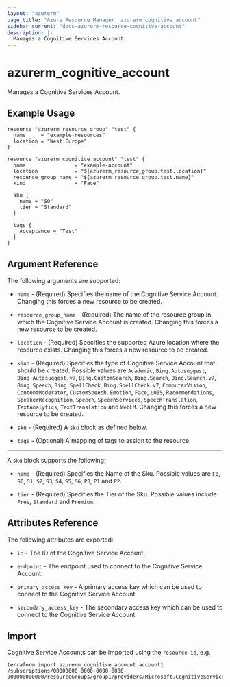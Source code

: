 ```yaml
---
layout: "azurerm"
page_title: "Azure Resource Manager: azurerm_cognitive_account"
sidebar_current: "docs-azurerm-resource-cognitive-account"
description: |-
  Manages a Cognitive Services Account.
---
```


# azurerm_cognitive_account

Manages a Cognitive Services Account.

## Example Usage

```hcl
resource "azurerm_resource_group" "test" {
  name     = "example-resources"
  location = "West Europe"
}

resource "azurerm_cognitive_account" "test" {
  name                = "example-account"
  location            = "${azurerm_resource_group.test.location}"
  resource_group_name = "${azurerm_resource_group.test.name}"
  kind                = "Face"

  sku {
    name = "S0"
    tier = "Standard"
  }

  tags {
    Acceptance = "Test"
  }
}
```

## Argument Reference

The following arguments are supported:

* `name` - (Required) Specifies the name of the Cognitive Service Account. Changing this forces a new resource to be created.

* `resource_group_name` - (Required) The name of the resource group in which the Cognitive Service Account is created. Changing this forces a new resource to be created.

* `location` - (Required) Specifies the supported Azure location where the resource exists. Changing this forces a new resource to be created.

* `kind` - (Required) Specifies the type of Cognitive Service Account that should be created. Possible values are `Academic`, `Bing.Autosuggest`, `Bing.Autosuggest.v7`, `Bing.CustomSearch`, `Bing.Search`, `Bing.Search.v7`, `Bing.Speech`, `Bing.SpellCheck`, `Bing.SpellCheck.v7`, `ComputerVision`, `ContentModerator`, `CustomSpeech`, `Emotion`, `Face`, `LUIS`, `Recommendations`, `SpeakerRecognition`, `Speech`, `SpeechServices`, `SpeechTranslation`, `TextAnalytics`, `TextTranslation` and `WebLM`. Changing this forces a new resource to be created.

* `sku` - (Required) A `sku` block as defined below.

* `tags` - (Optional) A mapping of tags to assign to the resource.

---

A `sku` block supports the following:

* `name` - (Required) Specifies the Name of the Sku. Possible values are `F0`, `S0`, `S1`, `S2`, `S3`, `S4`, `S5`, `S6`, `P0`, `P1` and `P2`.

* `tier` - (Required) Specifies the Tier of the Sku. Possible values include `Free`, `Standard` and `Premium`.

## Attributes Reference

The following attributes are exported:

* `id` - The ID of the Cognitive Service Account.

* `endpoint` - The endpoint used to connect to the Cognitive Service Account.

* `primary_access_key` - A primary access key which can be used to connect to the Cognitive Service Account.

* `secondary_access_key` - The secondary access key which can be used to connect to the Cognitive Service Account.

## Import

Cognitive Service Accounts can be imported using the `resource id`, e.g.

```shell
terraform import azurerm_cognitive_account.account1 /subscriptions/00000000-0000-0000-0000-000000000000/resourceGroups/group1/providers/Microsoft.CognitiveServices/accounts/account1
```
